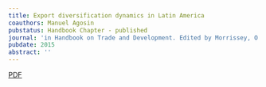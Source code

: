 ```yaml
---
title: Export diversification dynamics in Latin America
coauthors: Manuel Agosin
pubstatus: Handbook Chapter - published
journal: 'in Handbook on Trade and Development. Edited by Morrissey, O., L ́opez, R. A., and Sharma, K.Edward. Elgar Publishing.'
pubdate: 2015
abstract: ''
---
```


[PDF](google.com)
